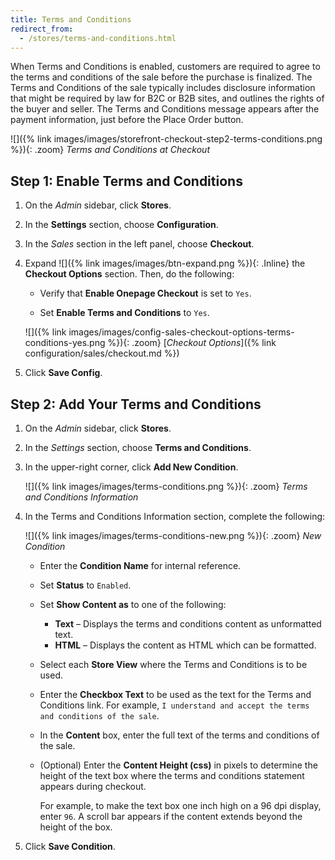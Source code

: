 ```yaml
---
title: Terms and Conditions
redirect_from:
  - /stores/terms-and-conditions.html
---
```


When Terms and Conditions is enabled, customers are required to agree to the terms and conditions of the sale before the purchase is finalized. The Terms and Conditions of the sale typically includes disclosure information that might be required by law for B2C or B2B sites, and outlines the rights of the buyer and seller. The Terms and Conditions message appears after the payment information, just before the Place Order button.

![]({% link images/images/storefront-checkout-step2-terms-conditions.png %}){: .zoom}
_Terms and Conditions at Checkout_

## Step 1: Enable Terms and Conditions

1. On the _Admin_ sidebar, click **Stores**.

1. In the **Settings** section, choose **Configuration**.

1. In the _Sales_ section in the left panel, choose **Checkout**.

1. Expand ![]({% link images/images/btn-expand.png %}){: .Inline} the **Checkout Options** section. Then, do the following:

    - Verify that **Enable Onepage Checkout** is set to `Yes`.

    - Set **Enable Terms and Conditions** to `Yes`.

    ![]({% link images/images/config-sales-checkout-options-terms-conditions-yes.png %}){: .zoom}
    [_Checkout Options_]({% link configuration/sales/checkout.md %})

1. Click **Save Config**.

## Step 2: Add Your Terms and Conditions

1. On the _Admin_ sidebar, click **Stores**.

1. In the _Settings_ section, choose **Terms and Conditions**.

1. In the upper-right corner, click **Add New Condition**.

    ![]({% link images/images/terms-conditions.png %}){: .zoom}
    _Terms and Conditions Information_

1. In the Terms and Conditions Information section, complete the following:

    ![]({% link images/images/terms-conditions-new.png %}){: .zoom}
    _New Condition_

   - Enter the **Condition Name** for internal reference.

   - Set **Status** to `Enabled`.

   - Set **Show Content as** to one of the following:

      - **Text** – Displays the terms and conditions content as unformatted text.
      - **HTML** – Displays the content as HTML which can be formatted.

   - Select each **Store View** where the Terms and Conditions is to be used.

   - Enter the **Checkbox Text** to be used as the text for the Terms and Conditions link. For example, `I understand and accept the terms and conditions of the sale`.

   - In the **Content** box, enter the full text of the terms and conditions of the sale.

   - (Optional) Enter the **Content Height (css)** in pixels to determine the height of the text box where the terms and conditions statement appears during checkout.

        For example, to make the text box one inch high on a 96 dpi display, enter `96`. A scroll bar appears if the content extends beyond the height of the box.

1. Click **Save Condition**.
